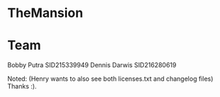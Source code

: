 # TheMansion

# Team
Bobby Putra	SID215339949
Dennis Darwis SID216280619

Noted:
(Henry wants to also see both licenses.txt and changelog files) Thanks :).
